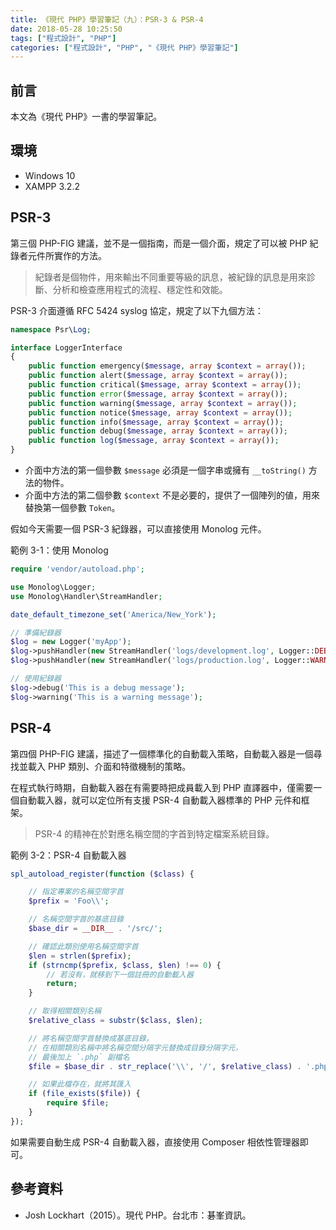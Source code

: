 ```yaml
---
title: 《現代 PHP》學習筆記（九）：PSR-3 & PSR-4
date: 2018-05-28 10:25:50
tags: ["程式設計", "PHP"]
categories: ["程式設計", "PHP", "《現代 PHP》學習筆記"]
---
```


## 前言

本文為《現代 PHP》一書的學習筆記。

## 環境

- Windows 10
- XAMPP 3.2.2

## PSR-3

第三個 PHP-FIG 建議，並不是一個指南，而是一個介面，規定了可以被 PHP 紀錄者元件所實作的方法。

> 紀錄者是個物件，用來輸出不同重要等級的訊息，被紀錄的訊息是用來診斷、分析和檢查應用程式的流程、穩定性和效能。

PSR-3 介面遵循 RFC 5424 syslog 協定，規定了以下九個方法：

```php
namespace Psr\Log;

interface LoggerInterface
{
    public function emergency($message, array $context = array());
    public function alert($message, array $context = array());
    public function critical($message, array $context = array());
    public function error($message, array $context = array());
    public function warning($message, array $context = array());
    public function notice($message, array $context = array());
    public function info($message, array $context = array());
    public function debug($message, array $context = array());
    public function log($message, array $context = array());
}
```

- 介面中方法的第一個參數 `$message` 必須是一個字串或擁有 `__toString()` 方法的物件。
- 介面中方法的第二個參數 `$context` 不是必要的，提供了一個陣列的値，用來替換第一個參數 `Token`。

假如今天需要一個 PSR-3 紀錄器，可以直接使用 Monolog 元件。

範例 3-1：使用 Monolog

```php
require 'vendor/autoload.php';

use Monolog\Logger;
use Monolog\Handler\StreamHandler;

date_default_timezone_set('America/New_York');

// 準備紀錄器
$log = new Logger('myApp');
$log->pushHandler(new StreamHandler('logs/development.log', Logger::DEBUG));
$log->pushHandler(new StreamHandler('logs/production.log', Logger::WARNING));

// 使用紀錄器
$log->debug('This is a debug message');
$log->warning('This is a warning message');
```

## PSR-4

第四個 PHP-FIG 建議，描述了一個標準化的自動載入策略，自動載入器是一個尋找並載入 PHP 類別、介面和特徵機制的策略。

在程式執行時期，自動載入器在有需要時把成員載入到 PHP 直譯器中，僅需要一個自動載入器，就可以定位所有支援 PSR-4 自動載入器標準的 PHP 元件和框架。

> PSR-4 的精神在於對應名稱空間的字首到特定檔案系統目錄。

範例 3-2：PSR-4 自動載入器

```php
spl_autoload_register(function ($class) {

    // 指定專案的名稱空間字首
    $prefix = 'Foo\\';

    // 名稱空間字首的基底目錄
    $base_dir = __DIR__ . '/src/';

    // 確認此類別使用名稱空間字首
    $len = strlen($prefix);
    if (strncmp($prefix, $class, $len) !== 0) {
        // 若沒有，就移到下一個註冊的自動載入器
        return;
    }

    // 取得相關類別名稱
    $relative_class = substr($class, $len);

    // 將名稱空間字首替換成基底目錄，
    // 在相關類別名稱中將名稱空間分隔字元替換成目錄分隔字元，
    // 最後加上 `.php` 副檔名
    $file = $base_dir . str_replace('\\', '/', $relative_class) . '.php';

    // 如果此檔存在，就將其匯入
    if (file_exists($file)) {
        require $file;
    }
});
```

如果需要自動生成 PSR-4 自動載入器，直接使用 Composer 相依性管理器即可。

## 參考資料

- Josh Lockhart（2015）。現代 PHP。台北市：碁峯資訊。
